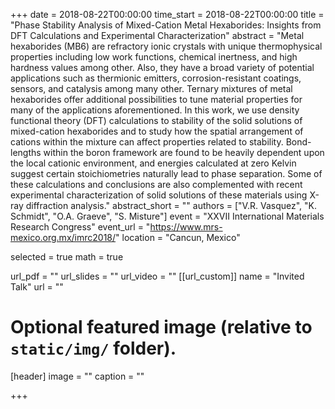 +++
date = 2018-08-22T00:00:00
time_start = 2018-08-22T00:00:00
title = "Phase Stability Analysis of Mixed-Cation Metal Hexaborides: Insights from DFT Calculations and Experimental Characterization"
abstract = "Metal hexaborides (MB6) are refractory ionic crystals with unique thermophysical properties including low work functions, chemical inertness, and high hardness values among other. Also, they have a broad variety of potential applications such as thermionic emitters, corrosion-resistant coatings, sensors, and catalysis among many other. Ternary mixtures of metal hexaborides offer additional possibilities to tune material properties for many of the applications aforementioned. In this work, we use density functional theory (DFT) calculations to stability of the solid solutions of mixed-cation hexaborides and to study how the spatial arrangement of cations within the mixture can affect properties related to stability. Bond-lengths within the boron framework are found to be heavily dependent upon the local cationic environment, and energies calculated at zero Kelvin suggest certain stoichiometries naturally lead to phase separation. Some of these calculations and conclusions are also complemented with recent experimental characterization of solid solutions of these materials using X-ray diffraction analysis."
abstract_short = ""
authors = ["V.R. Vasquez", "K. Schmidt", "O.A. Graeve", "S. Misture"]
event = "XXVII International Materials Research Congress"
event_url = "https://www.mrs-mexico.org.mx/imrc2018/"
location = "Cancun, Mexico"

selected = true
math = true

url_pdf = ""
url_slides = ""
url_video = ""
[[url_custom]]
    name = "Invited Talk"
    url = ""



# Optional featured image (relative to `static/img/` folder).
[header]
image = ""
caption = ""

+++

